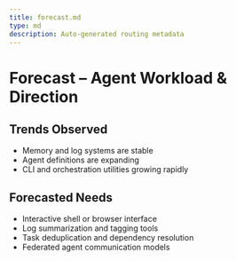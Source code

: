 ```yaml
---
title: forecast.md
type: md
description: Auto-generated routing metadata
---
```


# Forecast – Agent Workload & Direction

## Trends Observed
- Memory and log systems are stable
- Agent definitions are expanding
- CLI and orchestration utilities growing rapidly

## Forecasted Needs
- Interactive shell or browser interface
- Log summarization and tagging tools
- Task deduplication and dependency resolution
- Federated agent communication models

